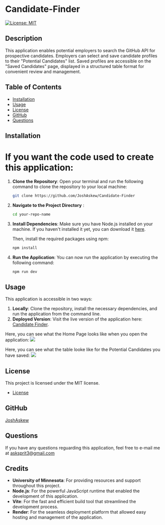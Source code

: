 # Candidate-Finder
[![License: MIT](https://img.shields.io/badge/License-MIT-yellow.svg)](https://opensource.org/licenses/MIT)

## Description
This application enables potential employers to search the GitHub API for prospective candidates. Employers can select and save candidate profiles to their "Potential Candidates" list. Saved profiles are accessible on the "Saved Candidates" page, displayed in a structured table format for convenient review and management.

## Table of Contents
* [Installation](#installation)
* [Usage](#usage)
* [License](#license)
* [GitHub](#github)
* [Questions](#questions)

## Installation
# If you want the code used to create this application:
1. **Clone the Repository**:
   Open your terminal and run the following command to clone the repository to your local machine:

   ```bash
   git clone https://github.com/JoshAskew/Candidate-Finder 

2. **Navigate to the Project Directory** :

    ```bash
    cd your-repo-name
3. **Install Dependencies**: 
    Make sure you have Node.js installed on your machine. If you haven't installed it yet, you can download it [here](https://nodejs.org/en).

    Then, install the required packages using npm:
    ```bash
    npm install
4. **Run the Application**: 
    You can now run the application by executing the following command:
    ```bash
    npm run dev
## Usage
This application is accessible in two ways:

1. **Locally**: Clone the repository, install the necessary dependencies, and run the application from the command line.
2. **Deployed Version**: Visit the live version of the application here: [Candidate Finder](https://candidate-finder.onrender.com/).


Here, you can see what the Home Page looks like when you open the application:
<img src='./images/Home.png'>

Here, you can see what the table looke like for the Potential Candidates you have saved: 
<img src='./images/Saved.png'>


## License
This project is licensed under the MIT license.


* [License](https://opensource.org/license/mit)

## GitHub
[JoshAskew](https://github.com/JoshAskew)

## Questions
If you have any questions reguarding this application, feel free to e-mail me at asksprit3@gmail.com

## Credits
- **University of Minnesota**: For providing resources and support throughout this project.
- **Node.js**: For the powerful JavaScript runtime that enabled the development of this application.
- **Vite**: For the fast and efficient build tool that streamlined the development process.
- **Render**: For the seamless deployment platform that allowed easy hosting and management of the application.
